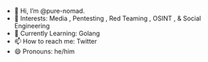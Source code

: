 - 👋 Hi, I’m @pure-nomad.
- 👀 Interests: Media , Pentesting , Red Teaming , OSINT , & Social Engineering
- 🌱 Currently Learning: Golang
- 📫 How to reach me: Twitter
- 😄 Pronouns: he/him
<!---
pure-nomad/pure-nomad is a ✨ special ✨ repository because its `README.md` (this file) appears on your GitHub profile.
You can click the Preview link to take a look at your changes.
--->
